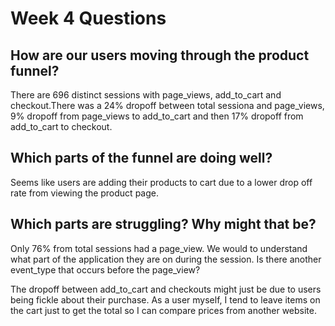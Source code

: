# Week 4 Questions

## How are our users moving through the product funnel?

There are 696 distinct sessions with page_views, add_to_cart and checkout.There was a 24% dropoff between total sessiona and page_views, 9% dropoff from page_views to add_to_cart and then 17% dropoff from add_to_cart to checkout.

## Which parts of the funnel are doing well?

Seems like users are adding their products to cart due to a lower drop off rate from viewing the product page.

## Which parts are struggling? Why might that be?

Only 76% from total sessions had a page_view. We would to understand what part of the application they are on during the session. Is there another event_type that occurs before the page_view? 

The dropoff between add_to_cart and checkouts might just be due to users being fickle about their purchase. As a user myself, I tend to leave items on the cart just to get the total so I can compare prices from another website. 



